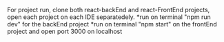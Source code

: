 For project run, clone both react-backEnd and react-FrontEnd projects, open each project on each IDE separatedely.
*run on terminal "npm run dev" for the backEnd project
*run on terminal "npm start" on the frontEnd project and open port 3000 on localhost
